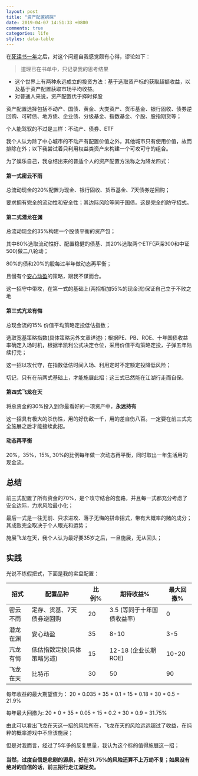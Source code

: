 ```yaml
---
layout: post
title: "资产配置初探"
date: 2019-04-07 14:51:33 +0800
comments: true
categories: life
styles: data-table
---
```

在[死读书一年](https://www.douban.com/doulist/112721741/)之后，对这个问题自我感觉颇有心得，谬论如下：

> 道理已在书单中，只记录我的思考结果

*  这个世界上有两种永远成立的投资方法：基于选取资产标的获取超额收益，以及基于资产配置获取市场平均收益。
*  对普通人来说，资产配置优于择时择股

<!-- more -->

资产配置选择包括不动产、国债、黄金、大类资产、货币基金、银行固收、债券逆回购、可转债、地方债、企业债、分级基金、指数基金、个股、股指期货等；

个人能驾驭的不过是三样：不动产、债券、ETF

我个人认为除了中心城市的不动产有配置价值之外，其他城市只有使用价值，故而排除在外；以下我尝试着只利用权益类资产来构建一个可攻可守的组合。

为了娱乐自己，我总结出来的普适个人的资产配置方法称之为降龙四式：

#### 第一式密云不雨

总流动现金的20%配置为现金、银行固收、货币基金、7天债券逆回购；

要求拥有完全的流动性和安全性；其边际风险等同于国债。这是完全的防守招式。

#### 第二式潜龙在渊

总流动现金的35%构建一个股债平衡的资产包；

其中80%选取流动性好、配置稳健的债基、其20%选取两个ETF(沪深300和中证500)做二八轮动；

80%的债和20%的股每过半年做动态再平衡；

且慢有个[安心动盈](https://qieman.com/portfolios/ZH006358)的策略，跟我不谋而合。

这一招守中带攻，在第一式的基础上(两招相加55%的现金流)保证自己立于不败之地

#### 第三式亢龙有悔

总现金流的15% 价值平均策略定投低估指数；

选取宽基策略指数(具体策略另外文章详述)；根据PE、PB、ROE、十年国债收益率确定入场时机，根据半凯利公式决定仓位，采用价值平均策略定投，子弹五年陆续打完；

这一招以攻代守，在指数低估时间入场、利用定时不定额定投降低风险；

切记，只有在前两式基础上，才能施展此招；这三式已然能在江湖行走而自保。


#### 第四式飞龙在天

将总资金的30%投入到你最看好的一项资产中，**永远持有**

这一招具有极大的杀伤性，用的好伤敌一千，用的差自伤八百。一定要在前三式完全施展之后才能接续此招。

#### 动态再平衡

20%，35%，15%, 30%的比例每年做一次动态再平衡，同时取出一年生活用的现金流。

## 总结

前三式配置了所有资金的70%，是个攻守结合的套路，并且每一式都充分考虑了安全边际，力求风险最小化；

最后一式是一往无前、只求进攻、落子无悔的拼命招式，带有大概率的赌的成分；其成败完全取决于个人眼光和运势；

施展飞龙在天，我个人认为最好要35岁之后，一旦施展，无从回头；

## 实践

光说不练假把式，下面是我的实盘配置：


招式 | 配置品种 | 比例% | 期待收益% | 最大回撤%
---|---|---|---|---
密云不雨 | 定存、货基、7天债券逆回购 | 20 | 3.5 (等同于十年国债收益率) | 0
潜龙在渊 | 安心动盈 | 35 | 8-10 | 3-5
亢龙有悔 | 低估指数定投(具体策略另述) | 15 | 12-18 (企业长期ROE) | 10-20
飞龙在天 | 比特币 | 30 | 50 | 90

每年收益的最大期望值为： 20 * 0.035 + 35 * 0.1 + 15 * 0.18 + 30 * 0.5 =  21.9%

每年最大回撤为: 20 * 0 + 35 * 0.05 + 15 * 0.2 + 30 * 0.9 = 31.75%

由此可以看出飞龙在天这一招的风险所在，飞龙在天的风险远远超过了收益，在纯粹的概率游戏中不应该施展；

但是对我而言，经过了5年多的反复思量，我认为这个标的值得施展这一招；

#### 当然，过度自信是悲剧的源泉，好在31.75%的风险还算不上万劫不复；如果没有绝对的自信的话，前三招行走江湖足矣。

